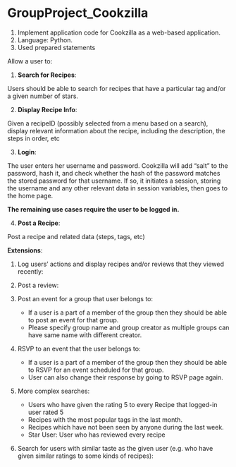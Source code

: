 # GroupProject_Cookzilla

1. Implement application code for Cookzilla as a web-based application.
2. Language: Python.
3. Used prepared statements

Allow a user to:
1. **Search for Recipes**: 

  Users should be able to search for recipes that have a particular tag and/or a given number of stars.
  
2. **Display Recipe Info**: 

  Given a recipeID (possibly selected from a menu based on a search), display relevant information about the recipe, including the description, the steps in order, etc
  
  
3. **Login**:


  The user enters her username and password. Cookzilla will add “salt” to the password, hash it, and check whether the hash of the password matches the stored password for that username. If so, it initiates a session, storing the username and any other relevant data in session variables, then goes to the home page. 
   
   **The remaining use cases require the user to be logged in.**


4. **Post a Recipe**: 


  Post a recipe and related data (steps, tags, etc)

**Extensions**:

1. Log users’ actions and display recipes and/or reviews that they viewed recently: 

2. Post a review: 

3. Post an event for a group that user belongs to: 

    - If a user is a part of a member of the group then they should be able to post an event for that group. 
    - Please specify group name and group creator as multiple groups can have same name with different creator. 

4. RSVP to an event that the user belongs to:

   - If a user is a part of a member of the group then they should be able to RSVP for an event scheduled for that group. 
   - User can also change their response by going to RSVP page again. 

5. More complex searches:
    - Users who have given the rating 5 to every Recipe that logged-in user rated 5
    - Recipes with the most popular tags in the last month.
    - Recipes which have not been seen by anyone during the last week.
    - Star User: User who has reviewed every recipe

6. Search for users with similar taste as the given user (e.g. who have given similar ratings to some kinds of recipes):



